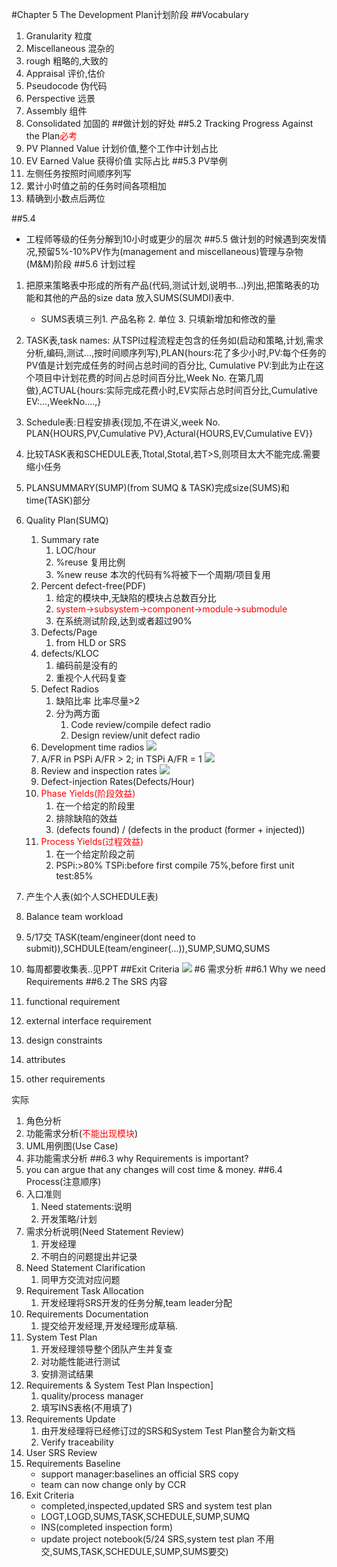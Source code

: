 #Chapter 5 The Development Plan计划阶段
##Vocabulary
1. Granularity 粒度
2. Miscellaneous 混杂的
3. rough 粗略的,大致的
4. Appraisal 评价,估价
5. Pseudocode 伪代码
6. Perspective 远景
7. Assembly 组件
8. Consolidated 加固的
##做计划的好处
##5.2 Tracking Progress Against the Plan<font color='red'>必考</font>
1. PV Planned Value 计划价值,整个工作中计划占比
2. EV Earned Value 获得价值 实际占比
##5.3 PV举例
1. 左侧任务按照时间顺序列写
2. 累计小时值之前的任务时间各项相加
3. 精确到小数点后两位

##5.4
- 工程师等级的任务分解到10小时或更少的层次
##5.5
做计划的时候遇到突发情况,预留5%-10%PV作为(management and miscellaneous)管理与杂物(M&M)阶段
##5.6 计划过程
1. 把原来策略表中形成的所有产品(代码,测试计划,说明书...)列出,把策略表的功能和其他的产品的size data 放入SUMS(SUMDI)表中.
	- SUMS表填三列1. 产品名称 2. 单位 3. 只填新增加和修改的量
3. TASK表,task names: 从TSPI过程流程走包含的任务如(启动和策略,计划,需求分析,编码,测试...,按时间顺序列写),PLAN{hours:花了多少小时,PV:每个任务的PV值是计划完成任务的时间占总时间的百分比, Cumulative PV:到此为止在这个项目中计划花费的时间占总时间百分比,Week No. 在第几周做},ACTUAL{hours:实际完成花费小时,EV实际占总时间百分比,Cumulative EV:...,WeekNo....,}
4.  Schedule表:日程安排表{现加,不在讲义,week No. PLAN{HOURS,PV,Cumulative PV},Actural{HOURS,EV,Cumulative EV}}
5.  比较TASK表和SCHEDULE表,Ttotal,Stotal,若T>S,则项目太大不能完成.需要缩小任务
6.  PLANSUMMARY(SUMP)(from SUMQ & TASK)完成size(SUMS)和time(TASK)部分
7.  Quality Plan(SUMQ)
	1.  Summary rate
		1.  LOC/hour
		2.  %reuse 复用比例
		3.  %new reuse 本次的代码有%将被下一个周期/项目复用
	2.  Percent defect-free(PDF)
		1. 给定的模块中,无缺陷的模块占总数百分比 
		2. <font color='red'>system->subsystem->component->module->submodule</font>
		3. 在系统测试阶段,达到或者超过90%
	3.  Defects/Page
		1.  from HLD or SRS
	4.  defects/KLOC
		1.  编码前是没有的
		5.  重视个人代码复查
	5. Defect Radios
		1. 缺陷比率 比率尽量>2
		2. 分为两方面
			1. Code review/compile defect radio
			2. Design review/unit defect radio
	6. Development time radios
		![](http://i.imgur.com/k7pMml8.png)
	7. A/FR in PSPi A/FR > 2; in TSPi A/FR = 1
	![](http://i.imgur.com/uvL2ZUd.png)
	8. Review and inspection rates
		![](http://i.imgur.com/rRZnmSu.png)
	9. Defect-injection Rates(Defects/Hour)
	10. <font color='red'>Phase Yields(阶段效益)</font>
		1. 在一个给定的阶段里
		2. 排除缺陷的效益
		3. (defects found) / (defects in the product (former + injected))
	11. <font color='red'>Process Yields(过程效益)</font>
		1. 在一个给定阶段之前
		2. PSPi:>80% TSPi:before first compile 75%,before first unit test:85%
8. 产生个人表(如个人SCHEDULE表)
9. Balance team workload
10. 5/17交 TASK(team/engineer(dont need to submit)),SCHDULE(team/engineer(...)),SUMP,SUMQ,SUMS	
11. 每周都要收集表..见PPT
##Exit Criteria
![](http://i.imgur.com/mTsAKQa.png)
#6 需求分析
##6.1 Why we need Requirements
##6.2 The SRS
内容

1. functional requirement
2. external interface requirement
3. design constraints
4. attributes
5. other requirements

实际


1. 角色分析
2. 功能需求分析(<font color='red'>不能出现模块</font>)
3. UML用例图(Use Case)
4. 非功能需求分析
##6.3 why Requirements is important?
1. you can argue that any changes will cost time & money.
##6.4 Process(注意顺序)
1. 入口准则
	1. Need statements:说明
	2. 开发策略/计划
2. 需求分析说明(Need Statement Review)
	1. 开发经理
	2. 不明白的问题提出并记录
3. Need Statement Clarification
	1. 同甲方交流对应问题
4. Requirement Task Allocation
	1. 开发经理将SRS开发的任务分解,team leader分配
5. Requirements Documentation
	1. 提交给开发经理,开发经理形成草稿.
6. System Test Plan
	1. 开发经理领导整个团队产生并复查
	1. 对功能性能进行测试
	2. 安排测试结果
7. Requirements & System Test Plan Inspection]
	1. quality/process manager
	2. 填写INS表格(不用填了)
8. Requirements Update
	1. 由开发经理将已经修订过的SRS和System Test Plan整合为新文档
	2. Verify traceability
9. User SRS Review
10. Requirements Baseline
	- support manager:baselines an official SRS copy
	- team can now change only by CCR
11. Exit Criteria
	- completed,inspected,updated SRS and system test plan
	- LOGT,LOGD,SUMS,TASK,SCHEDULE,SUMP,SUMQ
	- INS(completed inspection form)
	- update project notebook(5/24 SRS,system test plan 不用交,SUMS,TASK,SCHEDULE,SUMP,SUMS要交)
